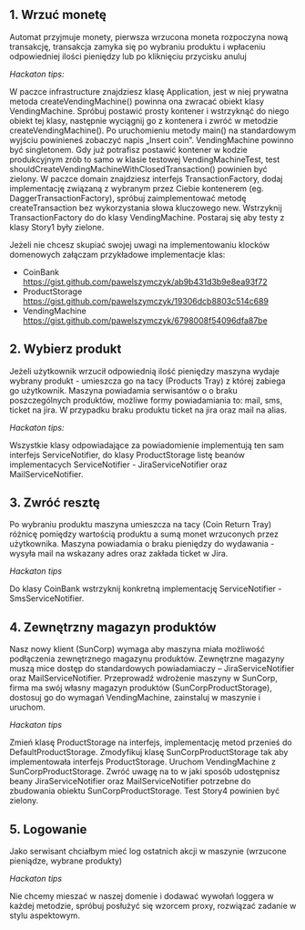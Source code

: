 ## 1.  Wrzuć monetę 
 
Automat przyjmuje monety, pierwsza wrzucona moneta rozpoczyna nową transakcję, transakcja zamyka się po wybraniu produktu i wpłaceniu odpowiedniej ilości pieniędzy lub po kliknięciu przycisku anuluj

*Hackaton tips:*

W paczce infrastructure znajdziesz klasę Application, jest w niej prywatna metoda createVendingMachine() powinna ona zwracać obiekt klasy VendingMachine. Spróbuj postawić prosty kontener i wstrzyknąć do niego obiekt tej klasy, następnie wyciągnij go z kontenera i zwróć w metodzie createVendingMachine(). Po uruchomieniu metody main() na standardowym wyjściu powinieneś zobaczyć napis „Insert coin”. VendingMachine powinno być singletonem.
Gdy już potrafisz postawić kontener w kodzie produkcyjnym zrób to samo w klasie testowej VendingMachineTest, test shouldCreateVendingMachineWithClosedTransaction() powinien być zielony.
W paczce domain znajdziesz interfejs TransactionFactory, dodaj implementację związaną z wybranym przez Ciebie kontenerem (eg. DaggerTransactionFactory), spróbuj zaimplementować metodę createTransaction bez wykorzystania słowa kluczowego new.
Wstrzyknij TransactionFactory do do klasy VendingMachine. Postaraj się aby testy z klasy Story1 były zielone.

Jeżeli nie chcesz skupiać swojej uwagi na implementowaniu klocków domenowych załączam przykładowe implementacje klas:

* CoinBank https://gist.github.com/pawelszymczyk/ab9b431d3b9e8ea93f72
* ProductStorage https://gist.github.com/pawelszymczyk/19306dcb8803c514c689
* VendingMachine https://gist.github.com/pawelszymczyk/6798008f54096dfa87be


## 2. Wybierz produkt

Jeżeli użytkownik wrzucił odpowiednią ilość pieniędzy maszyna wydaje wybrany produkt - umieszcza go na tacy (Products Tray) z której zabiega go użytkownik. Maszyna powiadamia serwisantów o o braku poszczególnych produktów, możliwe formy powiadamiania to: mail, sms, ticket na jira. W przypadku braku produktu ticket na jira oraz mail na alias.

*Hackaton tips:*

Wszystkie klasy odpowiadające za powiadomienie implementują ten sam interfejs ServiceNotifier, do klasy ProductStorage listę beanów implementacych ServiceNotifier - JiraServiceNotifier oraz MailServiceNotifier.


## 3. Zwróć resztę

Po wybraniu produktu maszyna umieszcza na tacy (Coin Return Tray) różnicę pomiędzy wartością produktu a sumą monet wrzuconych przez użytkownika. Maszyna powiadamia o braku pieniędzy do wydawania - wysyła mail na wskazany adres oraz zakłada ticket w Jira.

*Hackaton tips*

Do klasy CoinBank wstrzyknij konkretną implementację ServiceNotifier - SmsServiceNotifier.

## 4. Zewnętrzny magazyn produktów

Nasz nowy klient (SunCorp) wymaga aby maszyna miała możliwość podłączenia zewnętrznego magazynu produktów. Zewnętrzne magazyny muszą mice dostęp do standardowych powiadamiaczy – JiraServiceNotifier oraz MailServiceNotifier. Przeprowadź wdrożenie maszyny w SunCorp, firma ma swój własny magazyn produktów (SunCorpProductStorage), dostosuj go do wymagań VendingMachine, zainstaluj w maszynie i uruchom.

*Hackaton tips*

Zmień klasę ProductStorage na interfejs, implementację metod przenieś do DefaultProductStorage. Zmodyfikuj klasę SunCorpProductStorage tak aby implementowała interfejs ProductStorage. Uruchom VendingMachine z SunCorpProductStorage. Zwróć uwagę na to w jaki sposób udostępnisz beany JiraServiceNotifier oraz MailServiceNotifier potrzebne do zbudowania obiektu SunCorpProductStorage. Test Story4 powinien być zielony.


## 5. Logowanie

Jako serwisant chciałbym mieć log ostatnich akcji w maszynie (wrzucone pieniądze, wybrane produkty)

*Hackaton tips*

Nie chcemy mieszać w naszej domenie i dodawać wywołań loggera w każdej metodzie, spróbuj posłużyć się wzorcem proxy, rozwiązać zadanie w stylu aspektowym.            



